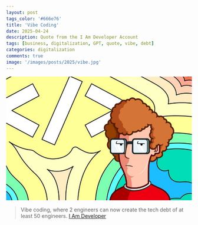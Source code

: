 ```yaml
---
layout: post
tags_color: '#666e76'
title: 'Vibe Coding'
date: 2025-04-24
description: Quote from the I Am Developer Account
tags: [business, digitalization, GPT, quote, vibe, debt]
categories: digitalization
comments: true
image: '/images/posts/2025/vibe.jpg'
---
```

![](/images/posts/2025/vibe.jpg)

> Vibe coding, where 2 engineers can now create the tech debt of at least 50 engineers.
> [I Am Developer](https://x.com/iamdevloper?lang=en)